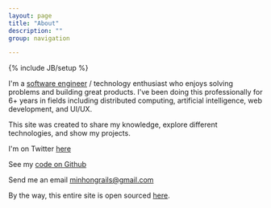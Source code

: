 ```yaml
---
layout: page
title: "About"
description: ""
group: navigation

---
```

{% include JB/setup %}

I'm a <a href="https://www.linkedin.com/in/minhnguyen9" target="_blank">software engineer</a> 
/ technology enthusiast who enjoys solving problems and building great products.
I've been doing this professionally for 6+ years in fields including distributed
computing, artificial intelligence, web development, and UI/UX.

This site was created to share my knowledge, explore different technologies,
and show my projects.

<p>I'm on Twitter <a href="https://twitter.com/MinhOnGrails" target="_blank">here</a></p>
<p>See my <a href="https://github.com/minhongrails" target="_blank">code on Github</a></p>
<p>Send me an email <a href="mailto:minhongrails@gmail.com" target="_blank">minhongrails@gmail.com</a></p>

By the way, this entire site is open sourced <a href="https://github.com/minhongrails/blog" target="_blank">here</a>.